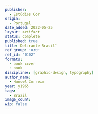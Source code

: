 ```yaml
---
publisher:
  - Estúdios Cor
origin:
  - Portugal
date_added: 2022-05-25
layout: artifact
status: complete
published: true
title: Delirante Brasil?
ref_group: "030"
ref_id: "0102"
formats:
  - book cover
  - book
disciplines: [graphic-design, typography]
author_name:
  - Manuel Correia
year: y1965
tags:
  - Brazil
image_count:
wip: false
---
```

